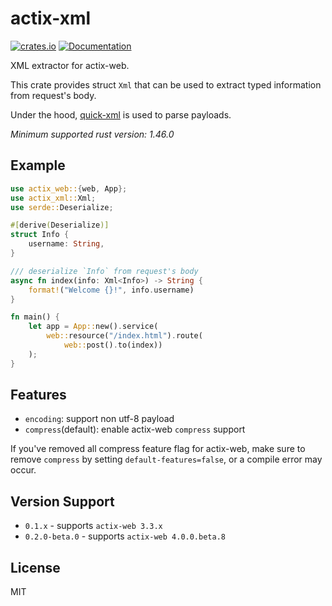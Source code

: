 # actix-xml

[![crates.io](https://img.shields.io/crates/v/actix-xml?style=flat-square)](https://crates.io/crates/actix-xml)
[![Documentation](https://img.shields.io/docsrs/actix-xml?style=flat-square)](https://docs.rs/actix-xml)

XML extractor for actix-web.

This crate provides struct `Xml` that can be used to extract typed information from request's body.

Under the hood, [quick-xml](https://github.com/tafia/quick-xml) is used to parse payloads.

*Minimum supported rust version: 1.46.0*

## Example

```rust
use actix_web::{web, App};
use actix_xml::Xml;
use serde::Deserialize;

#[derive(Deserialize)]
struct Info {
    username: String,
}

/// deserialize `Info` from request's body
async fn index(info: Xml<Info>) -> String {
    format!("Welcome {}!", info.username)
}

fn main() {
    let app = App::new().service(
        web::resource("/index.html").route(
            web::post().to(index))
    );
}
```

## Features

- `encoding`: support non utf-8 payload
- `compress`(default): enable actix-web `compress` support

If you've removed all compress feature flag for actix-web, make sure to remove `compress` by setting `default-features=false`,
or a compile error may occur.

## Version Support

- `0.1.x` - supports `actix-web 3.3.x`
- `0.2.0-beta.0` - supports `actix-web 4.0.0.beta.8`

## License

MIT
